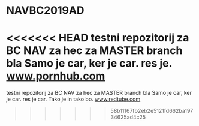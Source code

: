 # NAVBC2019AD

<<<<<<< HEAD
testni repozitorij za BC NAV za hec za MASTER branch bla Samo je car, ker je car. res je.
www.pornhub.com
=======
testni repozitorij za BC NAV za hec za MASTER branch bla Samo je car, ker je car. res je car. Tako je in tako bo.
www.redtube.com
>>>>>>> 58b11167fb2eb2e5121fd662ba19734625ad4c25
